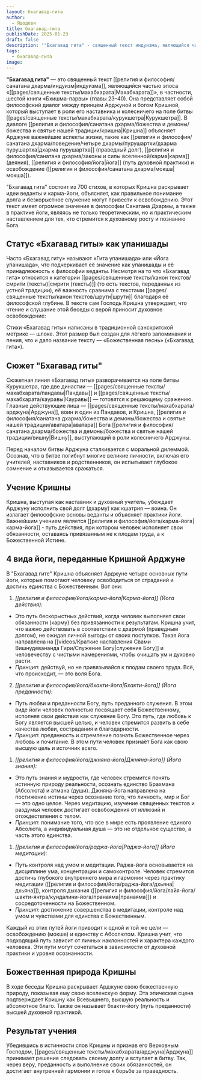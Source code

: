 ```yaml
---
layout: бхагавад-гита
author:
  - Яшодеви
title: бхагавад-гита
publishDate: 2025-01-23
draft: false
description: '"Бхагавад гита" - священный текст индуизма, являющийся частью эпоса «Махабхарата», в частности, шестой книги «Бхишма-парвы» (главы 23–40). Она представляет собой философский диалог между принцем Арджуной и богом Кришной, который выступает в роли его наставника и колесничего на поле битвы Курукшетра. В диалоге Кришна объясняет Арджуне важнейшие аспекты жизни, такие как дхарма (праведный долг), карма (деяния), йога (путь духовной практики) и освобождение (мокша).'
tags:
  - бхагавад-гита
image:
---
```

**"Бхагавад гита"** — это священный текст [[религия и философия/санатана дхарма/индуизм|индуизма]], являющийся частью эпоса «[[pages/священные тексты/махабхарата|Махабхарата]]», в частности, шестой книги «Бхишма-парвы» (главы 23–40). Она представляет собой философский диалог между принцем Арджуной и богом Кришной, который выступает в роли его наставника и колесничего на поле битвы [[pages/священные тексты/махабхарата/курукшетра|Курукшетра]]. В диалоге [[религия и философия/санатана дхарма/божества и демоны/божества и святые нашей традиции/кришна|Кришна]] объясняет Арджуне важнейшие аспекты жизни, такие как [[религия и философия/санатана дхарма/поведение/четыре дхармы/пурушартхи/дхарма пурушартха|дхарма пурушартха]] (праведный долг), [[религия и философия/санатана дхарма/законы и силы вселенной/карма|карма]] (деяния), [[религия и философия/йога|йога]] (путь духовной практики) и освобождение ([[религия и философия/санатана дхарма/мокша|мокша]]).

"Бхагавад гита" состоит из 700 стихов, в которых Кришна раскрывает идеи веданты и карма-йоги, объясняет, как правильное понимание долга и безкорыстное служение могут привести к освобождению. Этот текст имеет огромное значение в философии Санатана Дхармы, а также в практике йоги, являясь не только теоретическим, но и практическим наставлением для тех, кто стремится к духовному росту и познанию Бога.

## Статус «Бхагавад гиты» как упанишады
Часто «Бхагавад гиту» называют «Гита упанишада» или «Йога упанишада», что подчеркивает её значение как упанишады и её принадлежность к философии веданты. Несмотря на то что «Бхагавад гита» относится к категории [[pages/священные тексты/канон текстов/смрити (тексты)|смрити (тексты)]] (то есть текстов, переданных из устной традиции), её важность сравнима с текстами [[pages/священные тексты/канон текстов/шрути|шрути]] благодаря её философской глубине. В тексте сам Господь Кришна утверждает, что чтение и слушание этой беседы с верой приносит духовное освобождение:

Стихи «Бхагавад гиты» написаны в традиционной санскритской метрике — шлоке. Этот размер был создан для лёгкого запоминания и пения, что и дало название тексту — «Божественная песнь» («Бхагавад гита»).

## Сюжет "Бхагавад гиты"
Сюжетная линия «Бхагавад гиты» разворачивается на поле битвы Курукшетра, где две династии — [[pages/священные тексты/махабхарата/пандавы|Пандавы]] и [[pages/священные тексты/махабхарата/кауравы|Кауравы]] — готовятся к решающему сражению. Главные действующие лица — [[pages/священные тексты/махабхарата/арджуна|Арджуна]], воин и один из Пандавов, и Кришна, [[религия и философия/санатана дхарма/божества и демоны/божества и святые нашей традиции/аватара|аватара]] Бога [[религия и философия/санатана дхарма/божества и демоны/божества и святые нашей традиции/вишну|Вишну]], выступающий в роли колесничего Арджуны.

Перед началом битвы Арджуна сталкивается с моральной дилеммой. Осознав, что в битве погибнут многие великие личности, включая его учителей, наставников и родственников, он испытывает глубокое сомнение и отказывается сражаться.

## Учение Кришны
Кришна, выступая как наставник и духовный учитель, убеждает Арджуну исполнить свой долг (дхарму) как кшатрия — воина. Он излагает философские основы веданты и объясняет практики йоги. Важнейшим учением является [[религия и философия/йога/карма-йога|карма-йога]] - путь действия, при котором человек исполняет свои обязанности, оставаясь привязанным не к плодам труда, а к Божественной Истине.

## 4 вида йоги, переданные Кришной Арджуне
В "Бхагавад гите" Кришна объясняет Арджуне четыре основных пути йоги, которые помогают человеку освободиться от страданий и достичь единства с Божественным. Вот они:

1. *[[религия и философия/йога/карма-йога|Карма-йога]] (Йога действия):*
- Это путь бескорыстных действий, когда человек выполняет свои обязанности (карму) без привязанности к результатам. Кришна учит, что важно действовать в соответствии с дхармой (праведным долгом), не ожидая личной выгоды от своих поступков. Такая йога направлена на [[videos/Краткие наставления Свами Вишнудевананда Гири/Служение Богу|служение Богу]] и человечеству с чистыми намерениями, чтобы очищать ум и духовно расти.
- *Принцип*: действуй, но не привязывайся к плодам своего труда. Всё, что происходит, — это воля Бога.

2. *[[религия и философия/йога/бхакти-йога|Бхакти-йога]] (Йога преданности):*
- Путь любви и преданности Богу, путь преданного служения. В этом виде йоги человек полностью посвящает себя Божественному, исполняя свои действия как служение Богу. Это путь, где любовь к Богу является высшей целью, и человек стремится развить в себе качества любви, сострадания и благодарности.
- *Принцип*: преданность и стремление познать Божественное через любовь и почитание. В этом пути человек признаёт Бога как свою высшую цель и источник всего.

1. *[[религия и философия/йога/джняна-йога|Джняна-йога]] (Йога знания):*
- Это путь знания и мудрости, где человек стремится понять истинную природу реальности, осознать единство Брахмана (Абсолюта) и атмана (души). Джняна-йога направлена на постижение истины через осознание того, что личность, мир и Бог — это одно целое. Через медитацию, изучение священных текстов и раздумья человек достигает освобождения от иллюзий и отождествления с телом.
- *Принцип*: понимание того, что все в мире есть проявление  единого Абсолюта, а индивидуальная душа — это не отдельное существо, а часть этого единства.

1. *[[религия и философия/йога/раджа-йога|Раджа-йога]] (Йога медитации):*
- Путь контроля над умом и медитации. Раджа-йога основывается на дисциплине ума, концентрации и самоконтроле. Человек стремится достичь глубокого внутреннего мира и гармонии через практику медитации ([[религия и философия/йога/раджа-йога/дхьяна|дхьяна]]), контроля дыхания ([[религия и философия/йога/лайя-йога/шакти-янтра/кундалини-йога/пранаяма|пранаяма]]) и сосредоточенности на Божественном.
- *Принцип:* достижение совершенства в медитации, контроле  над умом и чувствами для единства с Божественным.

Каждый из этих путей йоги приводит к одной и той же цели — освобождению (мокше) и единству с Абсолютом. Кришна учит, что подходящий путь зависит от личных наклонностей и характера каждого человека. Эти пути могут сочетаться в зависимости от духовной практики и уровня осознанности.


## Божественная природа Кришны
В ходе беседы Кришна раскрывает Арджуне свою божественную природу, показывая ему свою вселенскую форму. Эта эпическая сцена подтверждает Кришну как Всевышнего, высшую реальность и абсолютное благо. Также он называет бхакти-йогу (путь преданности) высшей духовной практикой.

## Результат учения
Убедившись в истинности слов Кришны и признав его Верховным Господом, [[pages/священные тексты/махабхарата/арджуна|Арджуна]] принимает решение следовать своему долгу и вступает в битву. Так, через веру, преданность и выполнение своих обязанностей, он достигает внутренней гармонии и готов к борьбе за праведность.